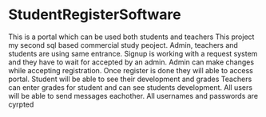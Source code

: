 # StudentRegisterSoftware
This is a portal which can be used both students and teachers
This project my second sql based commercial study peoject.
Admin, teachers and students are using same entrance.
Signup is working with a request system and they have to wait for accepted by an admin.
Admin can make changes while accepting registration.
Once register is done they will able to access portal.
Student will be able to see their development and grades
Teachers can enter grades for student and can see students development.
All users will be able to send messages eachother.
All usernames and passwords are cyrpted
